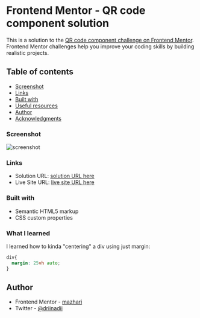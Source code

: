 # Frontend Mentor - QR code component solution

This is a solution to the [QR code component challenge on Frontend Mentor](https://www.frontendmentor.io/challenges/qr-code-component-iux_sIO_H). Frontend Mentor challenges help you improve your coding skills by building realistic projects. 

## Table of contents

  - [Screenshot](#screenshot)
  - [Links](#links)
  - [Built with](#built-with)
  - [Useful resources](#useful-resources)
- [Author](#author)
- [Acknowledgments](#acknowledgments)

### Screenshot

![screenshot](./images/screenshot.jpg)

### Links

- Solution URL: [solution URL here](https://www.frontendmentor.io/solutions/qr-code-component-challenge-XOCRjAP8U)
- Live Site URL: [live site URL here](https://glittery-snickerdoodle-4ff232.netlify.app/)

### Built with

- Semantic HTML5 markup
- CSS custom properties

### What I learned

I learned how to kinda "centering" a div using just margin:

```css
div{
  margin: 25vh auto;
}
```

## Author

- Frontend Mentor - [mazhari](https://www.frontendmentor.io/profile/moelazhari)
- Twitter - [@driinadii](https://twitter.com/drii_nadii)
